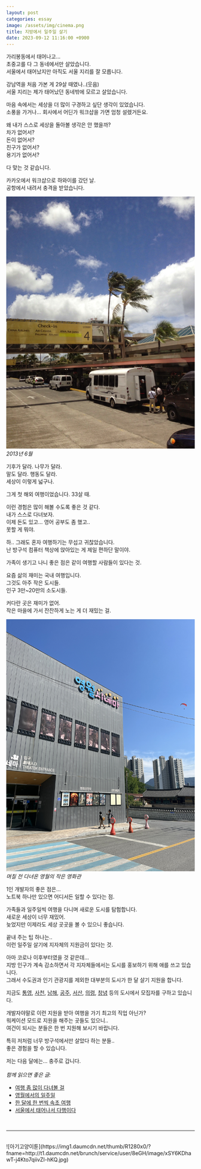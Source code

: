 ```yaml
---
layout: post
categories: essay
image: /assets/img/cinema.png
title: 지방에서 일주일 살기
date: 2023-09-12 11:16:00 +0900
---
```


가리봉동에서 태어나고...  
초중고를 다 그 동네에서만 살았습니다.  
서울에서 태어났지만 아직도 서울 지리를 잘 모릅니다.  

강남역을 처음 가본 게 29살 때였나..(웃음)  
서울 지리는 제가 태어났던 동네밖에 모르고 살았습니다.

마음 속에서는 세상을 더 많이 구경하고 싶단 생각이 있었습니다.  
소풍을 가거나... 회사에서 어딘가 워크샵을 가면 엄청 설렜거든요.

왜 내가 스스로 세상을 돌아볼 생각은 안 했을까?  
차가 없어서?  
돈이 없어서?  
친구가 없어서?   
용기가 없어서?  

다 맞는 것 같습니다.

카카오에서 워크샵으로 하와이를 갔던 날.  
공항에서 내려서 충격을 받았습니다.

![호놀룰루 공항](/assets/img/honolulu.jpg)  
*2013년 6월*

기후가 달라. 나무가 달라.  
말도 달라. 행동도 달라.  
세상이 이렇게 넓구나.

그게 첫 해외 여행이었습니다. 33살 때.

이런 경험은 많이 해볼 수도록 좋은 것 같다.  
내가 스스로 다녀보자.  
이제 돈도 있고... 영어 공부도 좀 했고..  
못할 게 뭐야.

하.. 그래도 혼자 여행하기는 무섭고 귀찮았습니다.  
난 방구석 컴퓨터 책상에 앉아있는 게 제일 편하단 말이야.

가족이 생기고 나니 좋은 점은 같이 여행할 사람들이 있다는 것.
 
요즘 삶의 재미는 국내 여행입니다.   
그것도 아주 작은 도시들.  
인구 3만~20만의 소도시들.

커다란 곳은 재미가 없어.  
작은 마을에 가서 잔잔하게 노는 게 더 재밌는 걸.

![영월 시네마](/assets/img/cinema.png)  
*며칠 전 다녀온 영월의 작은 영화관*

1인 개발자의 좋은 점은...  
노트북 하나만 있으면 어디서든 일할 수 있다는 점.  

가족들과 일주일씩 여행을 다니며 새로운 도시를 탐험합니다.  
새로운 세상이 너무 재밌어.  
늦었지만 이제라도 세상 곳곳을 볼 수 있으니 좋습니다.

끝내 주는 팁 하나는..  
이런 일주일 살기에 지자체의 지원금이 있다는 것.  

아마 코로나 이후부터였을 것 같은데...  
지방 인구가 계속 감소하면서 각 지자체들에서는 도시를 홍보하기 위해 애를 쓰고 있습니다.  
그래서 수도권과 인기 관광지를 제외한 대부분의 도시가 한 달 살기 지원을 합니다.

지금도 [통영](https://www.tongyeong.go.kr/00852/00853/00858.web?amode=view&not_ancmt_mgt_no=41232&sstring=%ED%86%B5%EC%98%81%EC%95%A0&stype=title&cpage=1), [사천](https://www.nocutnews.co.kr/news/6009921), [남해](https://www.namhae.go.kr/modules/saeol/gosi.do?amode=_view&not_ancmt_mgt_no=28688&pageCd=SM010110000&siteGubun=socialm), [공주](https://www.fnnews.com/news/202308281446252298), [서산](https://www.seosan.go.kr/www/selectBbsNttView.do?key=1256&bbsNo=97&nttNo=298599), [의령](https://www.news1.kr/articles/?5155981), [창녕](https://news.kbs.co.kr/news/view2.do?ncd=7770294) 등의 도시에서 모집자를 구하고 있습니다.

개발자야말로 이런 지원을 받아 여행을 가기 최고의 직업 아닌가?  
워케이션 모드로 지원을 해주는 곳들도 있으니..  
여건이 되시는 분들은 한 번 지원해 보시기 바랍니다.

특히 저처럼 너무 방구석에서만 살았다 하는 분들..  
좋은 경험을 할 수 있습니다.

저는 다음 달에는... 충주로 갑니다.
<br>
<br>
*함께 읽으면 좋은 글:*
* [여행 좀 많이 다녀볼 걸](https://brunch.co.kr/@buildingking/121)
* [영월에서의 일주일](https://brunch.co.kr/@buildingking/170)
* [한 달에 한 번씩 속초 여행](https://brunch.co.kr/@buildingking/119)
* [서울에서 태어나서 다행이다](https://brunch.co.kr/@buildingking/93)
<br>
<hr>
<br>
![아기고양이툰](https://img1.daumcdn.net/thumb/R1280x0/?fname=http://t1.daumcdn.net/brunch/service/user/8eGH/image/xSY6KDhawT-j4Kto7qiivZI-hKQ.jpg)